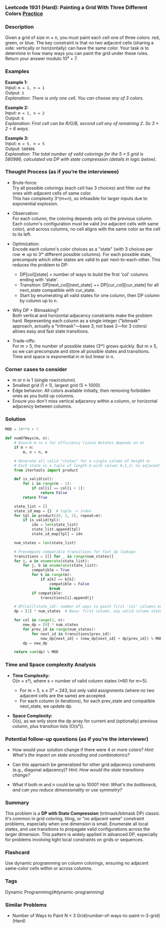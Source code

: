 ### Leetcode 1931 (Hard): Painting a Grid With Three Different Colors [Practice](https://leetcode.com/problems/painting-a-grid-with-three-different-colors)

### Description  
Given a grid of size m × n, you must paint each cell one of three colors: red, green, or blue. The key constraint is that no two adjacent cells (sharing a side: vertically or horizontally) can have the same color. Your task is to determine in how many ways you can paint the grid under these rules. Return your answer modulo 10⁹ + 7.

### Examples  

**Example 1:**  
Input: `m = 1, n = 1`  
Output: `3`  
*Explanation: There is only one cell. You can choose any of 3 colors.*

**Example 2:**  
Input: `m = 1, n = 2`  
Output: `6`  
*Explanation: First cell can be R/G/B, second cell any of remaining 2. So 3 × 2 = 6 ways.*

**Example 3:**  
Input: `m = 5, n = 5`  
Output: `580986`  
*Explanation: The total number of valid colorings for the 5 × 5 grid is 580986, calculated via DP with state compression (details in logic below).*

### Thought Process (as if you’re the interviewee)  

- Brute-force:  
  Try all possible colorings (each cell has 3 choices) and filter out the ones with adjacent cells of same color.  
  This has complexity 3^(m×n), so infeasible for larger inputs due to exponential explosion.

- Observation:  
  For each column, the coloring depends only on the previous column. Each column's configuration must be valid (no adjacent cells with same color), and across columns, no cell aligns with the same color as the cell to its left.

- Optimization:  
  Encode each column's color choices as a "state" (with 3 choices per row ⇒ up to 3ᵐ different possible columns). For each possible state, precompute which other states are valid to pair next-to-each-other. This reduces the problem to DP:  
  - DP[col][state] = number of ways to build the first 'col' columns ending with 'state'.
  - Transition: DP[next_col][next_state] += DP[cur_col][cur_state] for all next_state compatible with cur_state.
  - Start by enumerating all valid states for one column, then DP column by column up to n.

- Why DP + Bitmasking?  
  Both vertical and horizontal adjacency constraints make the problem hard. Representing each column as a single integer ("bitmask" approach, actually a "tritmask"—base 3, not base 2—for 3 colors) allows easy and fast state transitions.

- Trade-offs:  
  For m > 5, the number of possible states (3ᵐ) grows quickly. But m ≤ 5, so we can precompute and store all possible states and transitions. Time and space is exponential in m but linear in n.

### Corner cases to consider  
- m or n is 1 (single row/column).
- Smallest grid (1 × 1), largest grid (5 × 1000).
- Edge behavior: All colors available initially, then removing forbidden ones as you build up columns.
- Ensure you don't miss vertical adjacency within a column, or horizontal adjacency between columns.

### Solution

```python
MOD = 10**9 + 7

def numOfWays(m, n):
    # Ensure m <= n for efficiency (since #states depends on m)
    if m > n:
        m, n = n, m

    # Generate all valid "states" for a single column of height m:
    # Each state is a tuple of length m with values 0,1,2; no adjacent same
    from itertools import product

    def is_valid(col):
        for i in range(m - 1):
            if col[i] == col[i + 1]:
                return False
        return True

    state_list = []
    state_id_map = {}  # tuple -> index
    for tpl in product((0, 1, 2), repeat=m):
        if is_valid(tpl):
            idx = len(state_list)
            state_list.append(tpl)
            state_id_map[tpl] = idx

    num_states = len(state_list)

    # Precompute compatible transitions for fast dp lookups
    transitions = [[] for _ in range(num_states)]
    for i, a in enumerate(state_list):
        for j, b in enumerate(state_list):
            compatible = True
            for k in range(m):
                if a[k] == b[k]:
                    compatible = False
                    break
            if compatible:
                transitions[i].append(j)

    # DP[col][state_id]: number of ways to paint first 'col' columns ending with state 'state_id'
    dp = [1] * num_states  # Base: first column, any valid column state

    for col in range(1, n):
        new_dp = [0] * num_states
        for prev_id in range(num_states):
            for next_id in transitions[prev_id]:
                new_dp[next_id] = (new_dp[next_id] + dp[prev_id]) % MOD
        dp = new_dp

    return sum(dp) % MOD
```

### Time and Space complexity Analysis  

- **Time Complexity:**  
  O(n × s²), where s = number of valid column states (≈60 for m=5).  
  - For m = 5, s ≤ 3⁵ = 243, but only valid assignments (where no two adjacent cells are the same) are accepted.
  - For each column (n iterations), for each prev_state and compatible next_state, we update dp.

- **Space Complexity:**  
  O(s), as we only store the dp array for current and (optionally) previous column, plus transition lists (O(s²)).

### Potential follow-up questions (as if you’re the interviewer)  

- How would your solution change if there were 4 or more colors?
  *Hint: What's the impact on state encoding and combinatorics?*

- Can this approach be generalized for other grid adjacency constraints (e.g., diagonal adjacency)?
  *Hint: How would the state transitions change?*

- What if both m and n could be up to 1000?
  *Hint: What's the bottleneck, and can you reduce dimensionality or use symmetry?*

### Summary
This problem is a **DP with State Compression** (tritmask/bitmask DP) classic. It's common in grid coloring, tiling, or "no adjacent same" constraint problems, especially when one dimension is small. Enumerate all local states, and use transitions to propagate valid configurations across the larger dimension. This pattern is widely applied in advanced DP, especially for problems involving tight local constraints on grids or sequences.


### Flashcard
Use dynamic programming on column colorings, ensuring no adjacent same-color cells within or across columns.

### Tags
Dynamic Programming(#dynamic-programming)

### Similar Problems
- Number of Ways to Paint N × 3 Grid(number-of-ways-to-paint-n-3-grid) (Hard)